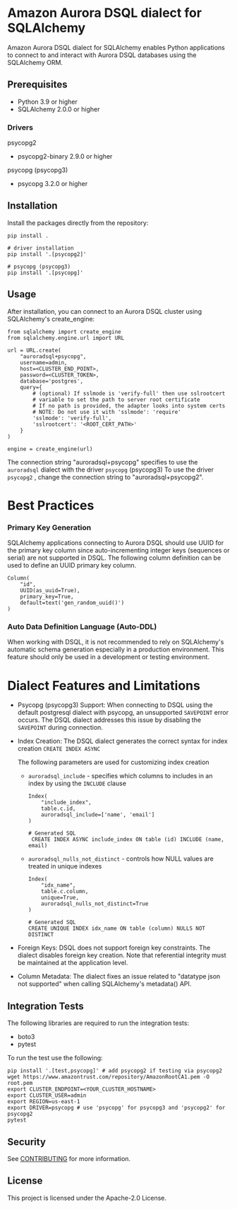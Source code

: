 # Amazon Aurora DSQL dialect for SQLAlchemy

Amazon Aurora DSQL dialect for SQLAlchemy enables Python applications to connect to and interact with Aurora DSQL databases using the SQLAlchemy ORM.

## Prerequisites

- Python 3.9 or higher
- SQLAlchemy 2.0.0 or higher

### Drivers

psycopg2

- psycopg2-binary 2.9.0 or higher

psycopg (psycopg3)

- psycopg 3.2.0 or higher

## Installation

Install the packages directly from the repository:

```
pip install .

# driver installation
pip install '.[psycopg2]'

# psycopg (psycopg3)
pip install '.[psycopg]'

```

## Usage

After installation, you can connect to an Aurora DSQL cluster using SQLAlchemy's create_engine:

```
from sqlalchemy import create_engine
from sqlalchemy.engine.url import URL

url = URL.create(
    "auroradsql+psycopg",
    username=admin,
    host=<CLUSTER_END_POINT>,
    password=<CLUSTER_TOKEN>,
    database='postgres',
    query={
        # (optional) If sslmode is 'verify-full' then use sslrootcert
        # variable to set the path to server root certificate
        # If no path is provided, the adapter looks into system certs
        # NOTE: Do not use it with 'sslmode': 'require'
        'sslmode': 'verify-full',
        'sslrootcert': '<ROOT_CERT_PATH>'
    }
)

engine = create_engine(url)
```

The connection string "auroradsql+psycopg" specifies to use the `auroradsql` dialect with the driver `psycopg` (psycopg3)
To use the driver `psycopg2` , change the connection string to "auroradsql+psycopg2".

# Best Practices

### Primary Key Generation

SQLAlchemy applications connecting to Aurora DSQL should use UUID for the primary key column since auto-incrementing integer keys (sequences or serial) are not supported in DSQL. The following column definition can be used to define an UUID primary key column.

```
Column(
    "id",
    UUID(as_uuid=True),
    primary_key=True,
    default=text('gen_random_uuid()')
)
```

### Auto Data Definition Language (Auto-DDL)

When working with DSQL, it is not recommended to rely on SQLAlchemy's automatic schema generation especially in a production environment. This feature should only be used in a development or testing environment.

# Dialect Features and Limitations

- Psycopg (psycopg3) Support: When connecting to DSQL using the default postgresql dialect with psycopg, an unsupported `SAVEPOINT` error occurs. The DSQL dialect addresses this issue by disabling the `SAVEPOINT` during connection.
- Index Creation: The DSQL dialect generates the correct syntax for index creation
  `CREATE INDEX ASYNC`

  The following parameters are used for customizing index creation

  - `auroradsql_include` - specifies which columns to includes in an index by using the `INCLUDE` clause

    ```
    Index(
        "include_index",
        table.c.id,
        auroradsql_include=['name', 'email']
    )

    # Generated SQL
     CREATE INDEX ASYNC include_index ON table (id) INCLUDE (name, email)
    ```

  - `auroradsql_nulls_not_distinct` - controls how NULL values are treated in unique indexes

    ```
    Index(
        "idx_name",
        table.c.column,
        unique=True,
        auroradsql_nulls_not_distinct=True
    )

    # Generated SQL
    CREATE UNIQUE INDEX idx_name ON table (column) NULLS NOT DISTINCT

    ```

- Foreign Keys: DSQL does not support foreign key constraints. The dialect disables foreign key creation. Note that referential integrity must be maintained at the application level.
- Column Metadata: The dialect fixes an issue related to "datatype json not supported" when calling SQLAlchemy's metadata() API.

## Integration Tests

The following libraries are required to run the integration tests:

- boto3
- pytest

To run the test use the following:

```
pip install '.[test,psycopg]' # add psycopg2 if testing via psycopg2
wget https://www.amazontrust.com/repository/AmazonRootCA1.pem -O root.pem
export CLUSTER_ENDPOINT=<YOUR_CLUSTER_HOSTNAME>
export CLUSTER_USER=admin
export REGION=us-east-1
export DRIVER=psycopg # use 'psycopg' for psycopg3 and 'psycopg2' for psycopg2
pytest
```

## Security

See [CONTRIBUTING](CONTRIBUTING.md#security-issue-notifications) for more information.

## License

This project is licensed under the Apache-2.0 License.
